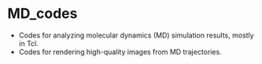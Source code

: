 # MD_codes

* Codes for analyzing molecular dynamics (MD) simulation results, mostly in Tcl.
* Codes for rendering high-quality images from MD trajectories.  
